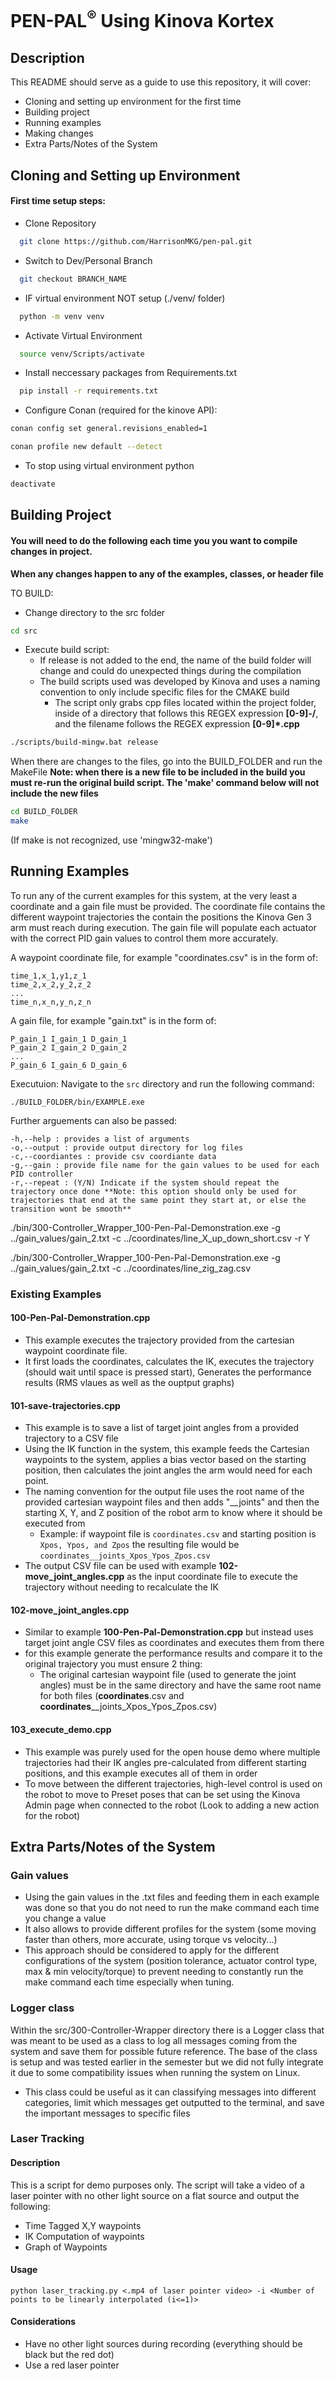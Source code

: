 # PEN-PAL<sup>®</sup> Using Kinova Kortex

## Description

This README should serve as a guide to use this repository, it will cover:

+ Cloning and setting up environment for the first time
+ Building project
+ Running examples
+ Making changes
+ Extra Parts/Notes of the System

## Cloning and Setting up Environment
#### First time setup steps:

+ Clone Repository 

```sh
  git clone https://github.com/HarrisonMKG/pen-pal.git 
```

+ Switch to Dev/Personal Branch 
```sh
  git checkout BRANCH_NAME
```

+ IF virtual environment NOT setup (./venv/ folder) 
```sh
  python -m venv venv 
```
+ Activate Virtual Environment 
```sh
  source venv/Scripts/activate 
```
+ Install neccessary packages from Requirements.txt 
```sh
  pip install -r requirements.txt 
```
+ Configure Conan (required for the kinove API):
```sh
conan config set general.revisions_enabled=1

conan profile new default --detect
```

+ To stop using virtual environment python
```sh
deactivate 
```

## Building Project
#### You will need to do the following each time you you want to compile changes in project.
 **When any changes happen to any of the examples, classes, or header file**
 
TO BUILD:
+ Change directory to the src folder
```sh
cd src
```
+ Execute build script:
  + If release is not added to the end, the name of the build folder will change and could do unexpected things during the compilation
  + The build scripts used was developed by Kinova and uses a naming convention to only include specific files for the CMAKE build
    + The script only grabs cpp files located within the project folder, inside of a directory that follows this REGEX expression **[0-9]*-*/**, and the filename follows the REGEX expression **[0-9]*.cpp**
  
```sh
./scripts/build-mingw.bat release
```

When there are changes to the files, go into the BUILD_FOLDER and run the MakeFile
**Note: when there is a new file to be included in the build you must re-run the original build script. The 'make' command below will not include the new files**
```sh
cd BUILD_FOLDER
make
```
(If make is not recognized, use 'mingw32-make')



## Running Examples
To run any of the current examples for this system, at the very least a coordinate and a gain file must be provided. The coordinate file contains the different waypoint trajectories the contain the positions the Kinova Gen 3 arm must reach during execution. The gain file will populate each actuator with the correct PID gain values to control them more accurately.

A waypoint coordinate file, for example  "coordinates.csv" is in the form of:
```
time_1,x_1,y1,z_1
time_2,x_2,y_2,z_2
...
time_n,x_n,y_n,z_n
```

A gain file, for example "gain.txt" is in the form of:
```
P_gain_1 I_gain_1 D_gain_1
P_gain_2 I_gain_2 D_gain_2
...
P_gain_6 I_gain_6 D_gain_6
```

Executuion:
Navigate to the `src` directory and run the following command:
```
./BUILD_FOLDER/bin/EXAMPLE.exe
```
Further arguements can also be passed:
```
-h,--help : provides a list of arguments
-o,--output : provide output directory for log files
-c,--coordiantes : provide csv coordiante data
-g,--gain : provide file name for the gain values to be used for each PID controller
-r,--repeat : (Y/N) Indicate if the system should repeat the trajectory once done **Note: this option should only be used for trajectories that end at the same point they start at, or else the transition wont be smooth**
```

./bin/300-Controller_Wrapper_100-Pen-Pal-Demonstration.exe  -g ../gain_values/gain_2.txt -c ../coordinates/line_X_up_down_short.csv -r Y

./bin/300-Controller_Wrapper_100-Pen-Pal-Demonstration.exe  -g ../gain_values/gain_2.txt -c ../coordinates/line_zig_zag.csv


### Existing Examples
#### 100-Pen-Pal-Demonstration.cpp

+ This example executes the trajectory provided from the cartesian waypoint coordinate file. 
+ It first loads the coordinates, calculates the IK, executes the trajectory (should wait until space is pressed start), Generates the performance results (RMS vlaues as well as the ouptput graphs)
#### 101-save-trajectories.cpp

+ This example is to save a list of target joint angles from a provided trajectory to a CSV file
+ Using the IK function in the system, this example feeds the Cartesian waypoints to the system, applies a bias vector based on the starting position, then calculates the joint angles the arm would need for each point.
+ The naming convention for the output file uses the root name of the provided cartesian waypoint files and then adds "__joints" and then the starting X, Y, and Z position of the robot arm to know where it should be executed from
  + Example: if waypoint file is `coordinates.csv` and starting position is `Xpos, Ypos, and Zpos` the resulting file would be `coordinates__joints_Xpos_Ypos_Zpos.csv`
+ The output CSV file can be used with example **102-move_joint_angles.cpp** as the input coordinate file to execute the trajectory without needing to recalculate the IK
#### 102-move_joint_angles.cpp

+ Similar to example **100-Pen-Pal-Demonstration.cpp** but instead uses target joint angle CSV files as coordinates and executes them from there
+ for this example generate the performance results and compare it to the original trajectory you must ensure 2 thing:
  + The original cartesian waypoint file (used to generate the joint angles) must be in the same directory and have the same root name for both files (**coordinates**.csv and **coordinates**__joints_Xpos_Ypos_Zpos.csv)
 
#### 103_execute_demo.cpp

+ This example was purely used for the open house demo where multiple trajectories had their IK angles pre-calculated from different starting positions, and this example executes all of them in order
+ To move between the different trajectories, high-level control is used on the robot to move to Preset poses that can be set using the Kinova Admin page when connected to the robot (Look to adding a new action for the robot)

## Extra Parts/Notes of the System
### Gain values

+ Using the gain values in the .txt files and feeding them in each example was done so that you do not need to run the make command each time you change a value
+ It also allows to provide different profiles for the system (some moving faster than others, more accurate, using torque vs velocity...)
+ This approach should be considered to apply for the different configurations of the system (position tolerance, actuator control type, max & min velocity/torque) to prevent needing to constantly run the make command each time especially when tuning. 

### Logger class
Within the src/300-Controller-Wrapper directory there is a Logger class that was meant to be used as a class to log all messages coming from the system and save them for possible future reference. The base of the class is setup and was tested earlier in the semester but we did not fully integrate it due to some compatibility issues when running the system on Linux. 
+ This class could be useful as it can classifying messages into different categories, limit which messages get outputted to the terminal, and save the important messages to specific files

### Laser Tracking
#### Description
This is a script for demo purposes only. The script will take a video of a laser pointer with no other light source on a flat source and output the following:
- Time Tagged X,Y waypoints
- IK Computation of waypoints
- Graph of Waypoints
#### Usage
`python laser_tracking.py <.mp4 of laser pointer video> -i <Number of points to be linearly interpolated (i<=1)>`
#### Considerations
- Have no other light sources during recording (everything should be black but the red dot)
- Use a red laser pointer
